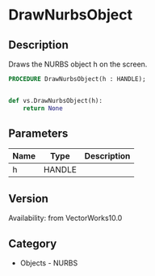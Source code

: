 # DrawNurbsObject

## Description
Draws the NURBS object h on the screen.

```pascal
PROCEDURE DrawNurbsObject(h : HANDLE);
```

```python

def vs.DrawNurbsObject(h):
    return None
```

## Parameters
|Name|Type|Description|
|---|---|---|
|h|HANDLE||

## Version
Availability: from VectorWorks10.0
## Category
* Objects - NURBS

